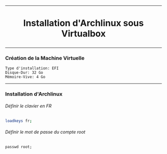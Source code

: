 --------------------------------------------------------------------------------------------------------------------------------------------
# <p align='center'> Installation d'Archlinux sous Virtualbox </p>


--------------------------------------------------------------------------------------------------------------------------------------------
### Création de la Machine Virtuelle
```
Type d'installation: EFI
Disque-Dur: 32 Go
Mémoire-Vive: 4 Go
```

--------------------------------------------------------------------------------------------------------------------------------------------
### Installation d'Archlinux
###### Définir le clavier en FR
```bash
loadkeys fr;
```

###### Définir le mot de passe du compte root
```
passwd root;
```
